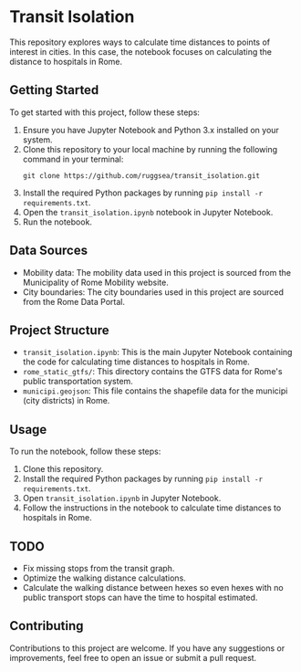 # Transit Isolation

This repository explores ways to calculate time distances to points of interest in cities. In this case, the notebook focuses on calculating the distance to hospitals in Rome.

## Getting Started

To get started with this project, follow these steps:

1. Ensure you have Jupyter Notebook and Python 3.x installed on your system.
2. Clone this repository to your local machine by running the following command in your terminal:
    ```
    git clone https://github.com/ruggsea/transit_isolation.git
    ```
3. Install the required Python packages by running `pip install -r requirements.txt`.
4. Open the `transit_isolation.ipynb` notebook in Jupyter Notebook.
5. Run the notebook. 

## Data Sources

- Mobility data: The mobility data used in this project is sourced from the Municipality of Rome Mobility website.
- City boundaries: The city boundaries used in this project are sourced from the Rome Data Portal.

## Project Structure

- `transit_isolation.ipynb`: This is the main Jupyter Notebook containing the code for calculating time distances to hospitals in Rome.
- `rome_static_gtfs/`: This directory contains the GTFS data for Rome's public transportation system.
- `municipi.geojson`: This file contains the shapefile data for the municipi (city districts) in Rome.

## Usage

To run the notebook, follow these steps:

1. Clone this repository.
2. Install the required Python packages by running `pip install -r requirements.txt`.
3. Open `transit_isolation.ipynb` in Jupyter Notebook.
4. Follow the instructions in the notebook to calculate time distances to hospitals in Rome.

## TODO

- Fix missing stops from the transit graph.
- Optimize the walking distance calculations.
- Calculate the walking distance between hexes so even hexes with no public transport stops can have the time to hospital estimated.

## Contributing

Contributions to this project are welcome. If you have any suggestions or improvements, feel free to open an issue or submit a pull request.
